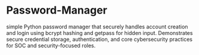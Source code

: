 # Password-Manager
simple Python password manager that securely handles account creation and login using bcrypt hashing and getpass for hidden input. Demonstrates secure credential storage, authentication, and core cybersecurity practices for SOC and security-focused roles.
